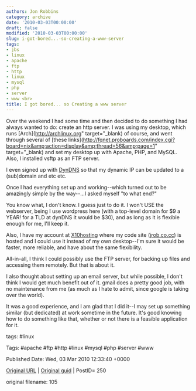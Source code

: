 ```yaml
---
authors: Jon Robbins
category: archive
date: '2010-03-03T00:00:00'
draft: false
modified: '2010-03-03T00:00:00'
slug: i-got-bored...-so-creating-a-www-server
tags:
- jbs
- linux
- apache
- ftp
- http
- linux
- mysql
- php
- server
- www <br>
title: I got bored... so Creating a www server
---
```


Over the weekend I had some time and then decided to do something I had always wanted to do:  create an http server.  I was using my desktop, which runs [Arch](http://archlinux.org" target="_blank) of course,  and went through several of [these links](http://fqnet.proboards.com/index.cgi?board=nix&amp;action=display&amp;thread=56&amp;page=1" target="_blank) and set my desktop up with Apache, PHP, and MySQL.  Also, I installed vsftp as an FTP server.

 I even signed up with [DynDNS](http://dyndns.com) so that my dynamic IP can be updated to a (sub)domain and etc etc.

 Once I had everything set up and working--which turned out to be amazingly simple by the way--...I asked myself "to what end?"

 You know what, I don't know.  I guess just to do it.  I won't USE the webserver, being I use wordpress here (with a top-level domain for $9 a YEAR!  for a TLD at dynDNS it would be $30), and as long as it is flexible enough for me, I'll keep it.

 Also, I have my account at [X10hosting](http://x10hosting.com) where my code site ([jrob.co.cc](http://jrob.co.cc)) is hosted and I could use it instead of my own desktop--I'm sure it would be faster, more reliable, and have about the same flexibility.

 All-in-all, I think I could possibly use the FTP server, for backing up files and accessing them remotely.  But that is about it.

 I also thought about setting up an email server, but while possible, I don't think I would get much benefit out of it.  gmail does a pretty good job, with no maintenance from me (as much as I hate to admit, since google is taking over the world).

 It was a good experience, and I am glad that I did it--I may set up something similar (but dedicated) at work sometime in the future.  It's good knowing how to do something like that, whether or not there is a feasible application for it.

 



tags: #linux 

Tags:  #apache #ftp #http #linux #mysql #php #server #www 


Published Date: Wed, 03 Mar 2010 12:33:40 +0000 

[Original URL](http://factorq.net/2010/03/03/i-got-bored-so-creating-a-www-server/) | [Original guid](http://factorq.net/?p=250) | PostID= 250

 original filename: 105